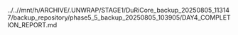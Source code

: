 ../..//mnt/h/ARCHIVE/.UNWRAP/STAGE1/DuRiCore_backup_20250805_113147/backup_repository/phase5_5_backup_20250805_103905/DAY4_COMPLETION_REPORT.md